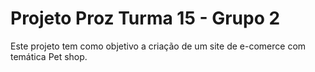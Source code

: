 # Projeto Proz Turma 15 - Grupo 2

Este projeto tem como objetivo a criação de um site de e-comerce com temática Pet shop.
